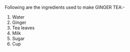 Following are the ingredients used to make GINGER TEA:-

   1. Water
   2. Ginger
   3. Tea leaves
   4. Milk
   5. Sugar
   6. Cup